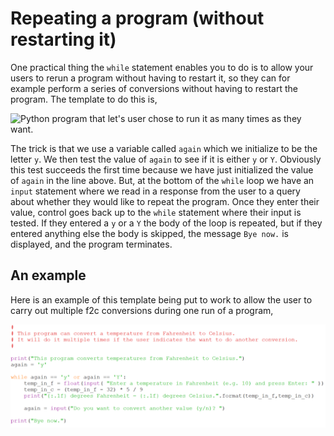 # Repeating a program (without restarting it)

One practical thing the `while` statement enables you to do is to allow
your users to rerun a program without having to restart it, so they can
for example perform a series of conversions without having to restart
the program. The template to do this is,

![Python program that let's user chose to run it as many times as they
want.](07_repeat_program_py.png)

The trick is that we use a variable called `again` which we initialize
to be the letter `y`. We then test the value of `again` to see if it is
either `y` or `Y`. Obviously this test succeeds the first time because
we have just initialized the value of `again` in the line above. But, at
the bottom of the `while` loop we have an `input` statement where we
read in a response from the user to a query about whether they would
like to repeat the program. Once they enter their value, control goes
back up to the `while` statement where their input is tested. If they
entered a `y` or a `Y` the body of the loop is repeated, but if they
entered anything else the body is skipped, the message `Bye now.` is
displayed, and the program terminates.

## An example

Here is an example of this template being put to work to allow the user
to carry out multiple f2c conversions during one run of a program,

![Python program to do multiple Fahrenheit to Celsius conversions one at a time.](07_multiple_f2c.py.png)
